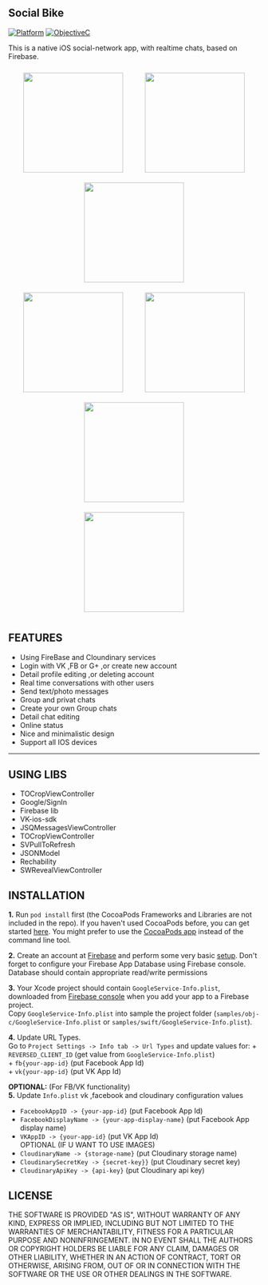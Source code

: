 ## Social Bike

[![Platform](https://img.shields.io/badge/platform-ios-blue.svg?style=flat
)](https://developer.apple.com/iphone/index.action)
[![ObjectiveC](https://img.shields.io/badge/Objective--C-2.0-blue.svg)](https://developer.apple.com/library/content/documentation/Cocoa/Conceptual/ProgrammingWithObjectiveC/Introduction/Introduction.html)

This is a native iOS social-network app, with realtime chats, based on Firebase.

<p align="center">
<img src="https://preview.ibb.co/daA1Tv/Simulator_Screen_Shot_Mar_31_2017_4_19_13_PM.png" width="200" style="margin:10px 20px"> 
<img src="https://preview.ibb.co/nJQwva/Simulator_Screen_Shot_Mar_31_2017_4_18_33_PM.png" width="200" style="margin:10px 20px">
<img src="https://preview.ibb.co/mpsn1F/Simulator_Screen_Shot_Mar_31_2017_4_54_22_PM.png" width="200" style="margin:10px 20px">
</br>
<img src="https://preview.ibb.co/duNLMF/Simulator_Screen_Shot_Mar_31_2017_4_18_51_PM.png" width="200" style="margin:10px 20px">
<img src="https://preview.ibb.co/eaaqMF/Simulator_Screen_Shot_Mar_31_2017_4_19_00_PM.png" width="200" style="margin:10px 20px">
<img src="https://preview.ibb.co/jDrwfa/Simulator_Screen_Shot_Apr_3_2017_11_09_48_AM.png" width="200" style="margin:10px 20px">
</br>
<img src="https://preview.ibb.co/c3Xtaa/Simulator_Screen_Shot_Mar_31_2017_4_19_09_PM.png" width="200" style="margin:10px 20px">
</p>

## FEATURES

- Using FireBase and Cloundinary services
- Login with VK ,FB or G+ ,or create new account
- Detail profile editing ,or deleting account
- Real time conversations with other users
- Send text/photo messages
- Group and privat chats
- Create your own Group chats 
- Detail chat editing
- Online status
- Nice and minimalistic design
- Support all IOS devices

---
## USING LIBS

- TOCropViewController
- Google/SignIn
- Firebase lib
- VK-ios-sdk
- JSQMessagesViewController
- TOCropViewController
- SVPullToRefresh
- JSONModel
- Rechability
- SWRevealViewController

## INSTALLATION

**1.** Run `pod install` first (the CocoaPods Frameworks and Libraries are not included in the repo). If you haven't used CocoaPods before, you can get started [here](https://guides.cocoapods.org/using/getting-started.html). You might prefer to use the [CocoaPods app](https://cocoapods.org/app) instead of the command line tool.

**2.** Create an account at [Firebase](https://firebase.google.com) and perform some very basic [setup](https://firebase.google.com/docs/ios/setup). Don't forget to configure your Firebase App Database using Firebase console.
Database should contain appropriate read/write permissions

**3.** Your Xcode project should contain `GoogleService-Info.plist`, downloaded from [Firebase console](https://console.firebase.google.com) when you add your app to a Firebase project.<br>
Copy `GoogleService-Info.plist` into sample the project folder (`samples/obj-c/GoogleService-Info.plist` or `samples/swift/GoogleService-Info.plist`).

**4.** Update URL Types.<br>
Go to `Project Settings -> Info tab -> Url Types` and update values for:
	+ `REVERSED_CLIENT_ID` (get value from `GoogleService-Info.plist`) </br>
	+ `fb{your-app-id}` (put Facebook App Id) </br>
	+ `vk{your-app-id}` (put VK App Id)</br>
	
**OPTIONAL:** (For FB/VK functionality)
</br>
**5.** Update `Info.plist` vk ,facebook and cloudinary configuration values
  + `FacebookAppID -> {your-app-id}` (put Facebook App Id)
  + `FacebookDisplayName -> {your-app-display-name}` (put Facebook App display name)
  + `VKAppID -> {your-app-id}` (put VK App Id)
 </br> OPTIONAL (IF U WANT TO USE IMAGES)
  + `CloudinaryName -> {storage-name}` (put Cloudinary storage name)
  + `CloudinarySecretKey -> {secret-key}}` (put Cloudinary secret key)
  + `CloudinaryApiKey -> {api-key}` (put Cloudinary api key)



## LICENSE

THE SOFTWARE IS PROVIDED "AS IS", WITHOUT WARRANTY OF ANY KIND, EXPRESS OR
IMPLIED, INCLUDING BUT NOT LIMITED TO THE WARRANTIES OF MERCHANTABILITY,
FITNESS FOR A PARTICULAR PURPOSE AND NONINFRINGEMENT. IN NO EVENT SHALL THE
AUTHORS OR COPYRIGHT HOLDERS BE LIABLE FOR ANY CLAIM, DAMAGES OR OTHER
LIABILITY, WHETHER IN AN ACTION OF CONTRACT, TORT OR OTHERWISE, ARISING FROM,
OUT OF OR IN CONNECTION WITH THE SOFTWARE OR THE USE OR OTHER DEALINGS IN
THE SOFTWARE.
